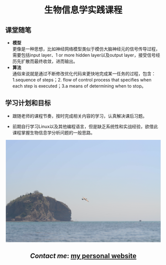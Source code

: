 <link rel="stylesheet" type="text/css" href="style.css">
<h1 align="center">生物信息学实践课程</h1>

## 课堂随笔
- **模型**<br>
  更像是一种思想，比如神经网络模型类似于模仿大脑神经元的信号传导过程，需要包括input layer、1 or more hidden layer以及output layer，接受信号经历先扩散而最终收敛，进而输出。
- **算法** <br>
  通俗来说就是通过不断修改优化代码来更快地完成某一任务的过程，包含：1.sequence of steps；2. flow of control process that specifies when each step is executed；3.a means of determining when to stop。
  
## 学习计划和目标
- <p>跟随老师的课程节奏，按时完成相关内容的学习，认真解决课后习题。</p>
- <p>前期自行学习Linux以及其他编程语言，但是缺乏系统性和实战经验，欲借此课程掌握生物信息学分析问题的一般思路。</p>

<div align=center><img src="bg.jpg" width=500 alt="大连海滩"></div>
<div align=center><h2><em>Contact me</em>: <a href="https://www.stlchenjk.top/">my personal website</a></h2></div>
